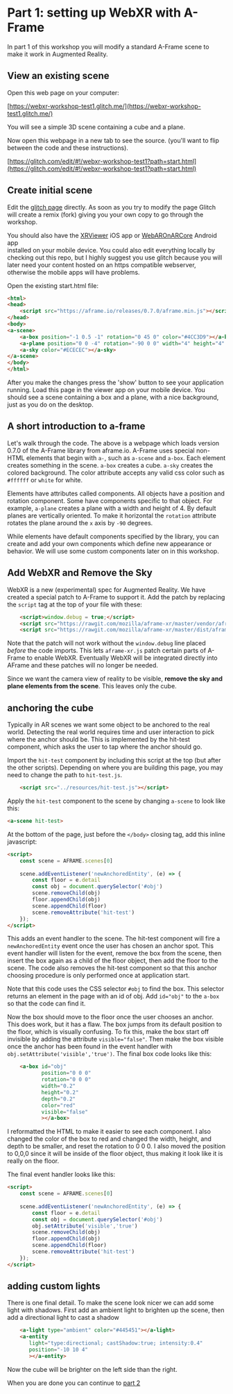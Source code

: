 # Part 1: setting up WebXR with A-Frame

In part 1 of this workshop you will modify a standard A-Frame
scene to make it work in Augmented Reality.

## View an existing scene

Open this web page on your computer:

[https://webxr-workshop-test1.glitch.me/](https://webxr-workshop-test1.glitch.me/)

You will see a simple 3D scene containing a cube and a plane. 

Now open this webpage in a new tab to see the source. (you'll want to flip between the code and these instructions).

[https://glitch.com/edit/#!/webxr-workshop-test1?path=start.html](https://glitch.com/edit/#!/webxr-workshop-test1?path=start.html)


## Create initial scene

Edit the [glitch page](https://glitch.com/edit/#!/webxr-workshop-test1?path=start.html:4:7) directly. 
As soon as you try to modify the page Glitch will create a remix (fork) giving you your own copy to go through the workshop.

You should also have the [XRViewer](https://itunes.apple.com/us/app/webxr-viewer/id1295998056?ls=1&mt=8) iOS app 
or [WebAROnARCore](https://github.com/google-ar/WebARonARCore) Android app  
installed on your mobile device.  You could also edit everything locally by checking out this repo,
but I highly suggest you use glitch because you will
later need your content hosted on an https compatible webserver, otherwise the mobile apps will have problems.
 

Open the existing start.html file:

``` html
<html>
<head>
    <script src="https://aframe.io/releases/0.7.0/aframe.min.js"></script>
</head>
<body>
<a-scene>
    <a-box position="-1 0.5 -1" rotation="0 45 0" color="#4CC3D9"></a-box>
    <a-plane position="0 0 -4" rotation="-90 0 0" width="4" height="4" color="#7BC8A4"></a-plane>
    <a-sky color="#ECECEC"></a-sky>
</a-scene>
</body>
</html>
```

After you make the changes press the 'show' button to see your application running.
Load this page in the viewer app on your mobile device.  You should see a
scene containing a box and a plane, with a nice background, just as you do on the desktop.  

## A short introduction to a-frame

Let's walk through the code. The above is a webpage which loads version 0.7.0 of 
the A-Frame library from aframe.io.  A-Frame uses special non-HTML elements that 
begin with `a-`, such as `a-scene` and `a-box`.  Each element creates something in the
scene. `a-box` creates a cube. `a-sky` creates the colored background. The color 
attribute accepts any valid css color such as `#ffffff` or `white` for white.

Elements have attributes called components. All objects have a position and 
rotation component. Some have components specific to that object. For example,
`a-plane` creates a plane with a width and height of 4. By default planes are 
vertically oriented. To make it horizontal the `rotation` attribute 
rotates the plane around the `x` axis by `-90` degrees.  

While elements have default components specified by the library, you can create and
add your own components which define new appearance or behavior. We will use
some custom components later on in this workshop.



## Add WebXR and Remove the Sky  

WebXR is a new (experimental) spec for Augmented Reality. We have created a special 
patch to A-Frame to support it.  Add the patch by replacing the `script` tag at the top
of your file with these: 

```html
    <script>window.debug = true;</script>
    <script src="https://rawgit.com/mozilla/aframe-xr/master/vendor/aframe-v0.7.1.js"></script>
    <script src="https://rawgit.com/mozilla/aframe-xr/master/dist/aframe-xr.js"></script>
```

Note that the patch will not work without the `window.debug` line placed *before* the 
code imports. This lets `aframe-xr.js` patch certain parts of A-Frame to enable WebXR. 
Eventually WebXR will be integrated directly into AFrame and these patches will no longer
be needed.

Since we want the camera view of reality to be visible, __remove the sky and 
plane elements from the scene__. This leaves only the cube.

## anchoring the cube

Typically in AR scenes we want some object to be anchored to the real world. Detecting 
the real world requires time and user interaction to pick where the anchor should be.
This is implemented by the hit-test component, which asks the user to tap where the
anchor should go.  

Import the `hit-test` component by including this script at the top (but after the other scripts).
Depending on where you are building this page, you may need to change the path to `hit-test.js`.

```html
    <script src="../resources/hit-test.js"></script>
```

Apply the `hit-test` component to the scene by changing `a-scene` to look like this:

```html
<a-scene hit-test>
```

At the bottom of the page, just before the `</body>` closing tag, add this inline
javascript:

```html
<script>
    const scene = AFRAME.scenes[0]
    
    scene.addEventListener('newAnchoredEntity', (e) => {
        const floor = e.detail
        const obj = document.querySelector('#obj')
        scene.removeChild(obj)
        floor.appendChild(obj)
        scene.appendChild(floor)
        scene.removeAttribute('hit-test')
    });
</script>
```

This adds an event handler to the scene. The hit-test component will fire
a `newAnchoredEntity` event once the user has chosen an anchor spot. This event handler
will listen for the event, remove the box from the scene, then insert the box
again as a child of the floor object, then add the floor to the scene. The code also
removes the hit-test component so that this anchor choosing procedure is only performed
once at application start.  

Note that this code uses the CSS selector `#obj` to find the box.  This selector
returns an element in the page with an id of obj.  Add `id="obj"` to the `a-box` so
that the code can find it.

Now the box should move to the floor once the user chooses an anchor.  This does work, but it has
a flaw. The box jumps from its default position to the floor, which is visually confusing.
To fix this, make the box start off invisible by adding the
attribute `visible="false"`.  Then make the box visible once the anchor has been found
in the event handler with `obj.setAttribute('visible','true')`.  The final
box code looks like this:

```html
    <a-box id="obj"
           position="0 0 0"
           rotation="0 0 0"
           width="0.2"
           height="0.2"
           depth="0.2"
           color="red"
           visible="false"
           ></a-box>
```

I reformatted the HTML to make it easier to see each component.  I also changed
the color of the box to red and changed the width, height, and depth to be smaller, and
reset the rotation to 0 0 0. I also moved the position to 0,0,0 since it will be inside 
of the floor object, thus making it look like it is really on the floor.

The final event handler looks like this:

```html
<script>
    const scene = AFRAME.scenes[0]
    
    scene.addEventListener('newAnchoredEntity', (e) => {
        const floor = e.detail
        const obj = document.querySelector('#obj')
        obj.setAttribute('visible','true')
        scene.removeChild(obj)
        floor.appendChild(obj)
        scene.appendChild(floor)
        scene.removeAttribute('hit-test')
    });
</script>
```

## adding custom lights

There is one final detail. To make the scene look nicer we can add some light
with shadows. First add an ambient light to brighten up the scene, then
add a directional light to cast a shadow

```html
    <a-light type="ambient" color="#445451"></a-light>
    <a-entity 
       light="type:directional; castShadow:true; intensity:0.4" 
       position="-10 10 4"
       ></a-entity>
```

Now the cube will be brighter on the left side than the right.

When you are done you can continue to [part 2](../part2/instructions.md)